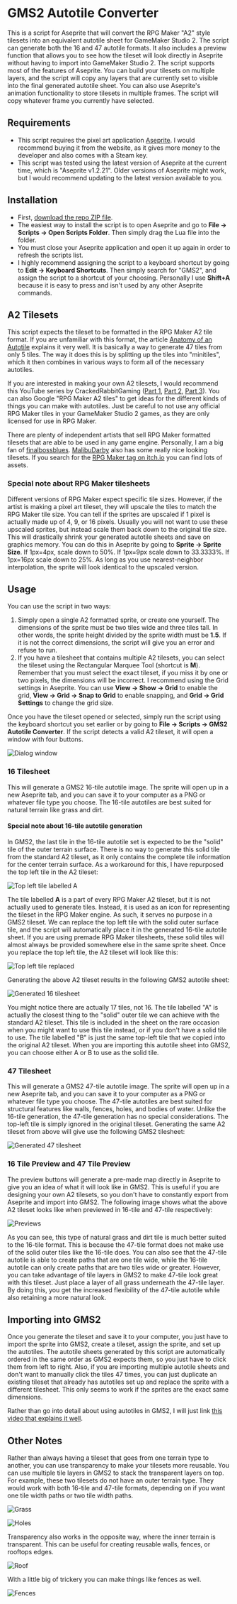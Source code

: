 # GMS2 Autotile Converter

This is a script for Aseprite that will convert the RPG Maker "A2" style tilesets into an equivalent autotile sheet for GameMaker Studio 2. The script can generate both the 16 and 47 autotile formats. It also includes a preview function that allows you to see how the tileset will look directly in Aseprite without having to import into GameMaker Studio 2. The script supports most of the features of Aseprite. You can build your tilesets on multiple layers, and the script will copy any layers that are currently set to visible into the final generated autotile sheet. You can also use Aseprite's animation functionality to store tilesets in multiple frames. The script will copy whatever frame you currently have selected.

## Requirements

* This script requires the pixel art application [Aseprite](https://www.aseprite.org/). I would recommend buying it from the website, as it gives more money to the developer and also comes with a Steam key.
* This script was tested using the latest version of Aseprite at the current time, which is "Aseprite v1.2.21". Older versions of Aseprite might work, but I would recommend updating to the latest version available to you.


## Installation

* First, [download the repo ZIP file](https://github.com/null-sharp/GMS2-Autotile-Converter/archive/master.zip).
* The easiest way to install the script is to open Aseprite and go to **File -> Scripts -> Open Scripts Folder**. Then simply drag the Lua file into the folder.
* You must close your Aseprite application and open it up again in order to refresh the scripts list.
* I highly recommend assigning the script to a keyboard shortcut by going to **Edit -> Keyboard Shortcuts**. Then simply search for "GMS2", and assign the script to a shortcut of your choosing. Personally I use **Shift+A** because it is easy to press and isn't used by any other Aseprite commands.

## A2 Tilesets

This script expects the tileset to be formatted in the RPG Maker A2 tile format. If you are unfamiliar with this format, the article [Anatomy of an Autotile](https://blog.rpgmakerweb.com/tutorials/anatomy-of-an-autotile/) explains it very well. It is basically a way to generate 47 tiles from only 5 tiles. The way it does this is by splitting up the tiles into "minitiles", which it then combines in various ways to form all of the necessary autotiles.

If you are interested in making your own A2 tilesets, I would recommend this YouTube series by CrackedRabbitGaming ([Part 1](https://www.youtube.com/watch?v=nvdf6SM0N0k), [Part 2](https://www.youtube.com/watch?v=2A2S_fc-UR8), [Part 3](https://www.youtube.com/watch?v=16Te4ESqYWI)). You can also Google "RPG Maker A2 tiles" to get ideas for the different kinds of things you can make with autotiles. Just be careful to not use any official RPG Maker tiles in your GameMaker Studio 2 games, as they are only licensed for use in RPG Maker.

There are plenty of independent artists that sell RPG Maker formatted tilesets that are able to be used in any game engine. Personally, I am a big fan of [finalbossblues](https://finalbossblues.itch.io/). [MalibuDarby](https://malibudarby.itch.io/) also has some really nice looking tilesets. If you search for the [RPG Maker tag on itch.io](https://itch.io/game-assets/tag-rpgmaker) you can find lots of assets.

### Special note about RPG Maker tilesheets

Different versions of RPG Maker expect specific tile sizes. However, if the artist is making a pixel art tileset, they will upscale the tiles to match the RPG Maker tile size. You can tell if the sprites are upscaled if 1 pixel is actually made up of 4, 9, or 16 pixels. Usually you will not want to use these upscaled sprites, but instead scale them back down to the original tile size. This will drastically shrink your generated autotile sheets and save on graphics memory. You can do this in Aseprite by going to **Sprite -> Sprite Size**. If 1px=4px, scale down to 50%. If 1px=9px scale down to 33.3333%. If 1px=16px scale down to 25%. As long as you use nearest-neighbor interpolation, the sprite will look identical to the upscaled version.

## Usage

You can use the script in two ways:
1. Simply open a single A2 formatted sprite, or create one yourself. The dimensions of the sprite must be two tiles wide and three tiles tall. In other words, the sprite height divided by the sprite width must be **1.5**. If it is not the correct dimensions, the script will give you an error and refuse to run.
2. If you have a tilesheet that contains multiple A2 tilesets, you can select the tileset using the Rectangular Marquee Tool (shortcut is **M**). Remember that you must select the exact tileset, if you miss it by one or two pixels, the dimensions will be incorrect. I recommend using the Grid settings in Aseprite. You can use **View -> Show -> Grid** to enable the grid, **View -> Grid -> Snap to Grid** to enable snapping, and **Grid -> Grid Settings** to change the grid size.

Once you have the tileset opened or selected, simply run the script using the keyboard shortcut you set earlier or by going to **File -> Scripts -> GMS2 Autotile Converter**. If the script detects a valid A2 tileset, it will open a window with four buttons.

![Dialog window](/images/dialog.png)

### 16 Tilesheet

This will generate a GMS2 16-tile autotile image. The sprite will open up in a new Aseprite tab, and you can save it to your computer as a PNG or whatever file type you choose. The 16-tile autotiles are best suited for natural terrain like grass and dirt.

#### Special note about 16-tile autotile generation

In GMS2, the last tile in the 16-tile autotile set is expected to be the "solid" tile of the outer terrain surface. There is no way to generate this solid tile from the standard A2 tileset, as it only contains the complete tile information for the center terrain surface. As a workaround for this, I have repurposed the top left tile in the A2 tileset:

![Top left tile labelled A](/images/top-left-tile-before.png)

The tile labelled **A** is a part of every RPG Maker A2 tileset, but it is not actually used to generate tiles. Instead, it is used as an icon for representing the tileset in the RPG Maker engine. As such, it serves no purpose in a GMS2 tileset. We can replace the top left tile with the solid outer surface tile, and the script will automatically place it in the generated 16-tile autotile sheet. If you are using premade RPG Maker tilesheets, these solid tiles will almost always be provided somewhere else in the same sprite sheet. Once you replace the top left tile, the A2 tileset will look like this:

![Top left tile replaced](/images/replace-top-left-tile.png)

Generating the above A2 tileset results in the following GMS2 autotile sheet:

![Generated 16 tilesheet](/images/generated-16-tile.png)

You might notice there are actually 17 tiles, not 16. The tile labelled "A" is actually the closest thing to the "solid" outer tile we can achieve with the standard A2 tileset. This tile is included in the sheet on the rare occasion when you might want to use this tile instead, or if you don't have a solid tile to use. The tile labelled "B" is just the same top-left tile that we copied into the original A2 tileset. When you are importing this autotile sheet into GMS2, you can choose either A or B to use as the solid tile.

### 47 Tilesheet

This will generate a GMS2 47-tile autotile image. The sprite will open up in a new Aseprite tab, and you can save it to your computer as a PNG or whatever file type you choose. The 47-tile autotiles are best suited for structural features like walls, fences, holes, and bodies of water. Unlike the 16-tile generation, the 47-tile generation has no special considerations. The top-left tile is simply ignored in the original tileset. Generating the same A2 tileset from above will give use the following GMS2 tilesheet:

![Generated 47 tilesheet](/images/generated-47-tile.png)

### 16 Tile Preview and 47 Tile Preview

The preview buttons will generate a pre-made map directly in Aseprite to give you an idea of what it will look like in GMS2. This is useful if you are designing your own A2 tilesets, so you don't have to constantly export from Aseprite and import into GMS2. The following image shows what the above A2 tileset looks like when previewed in 16-tile and 47-tile respectively:

![Previews](/images/previews.png)

As you can see, this type of natural grass and dirt tile is much better suited to the 16-tile format. This is because the 47-tile format does not make use of the solid outer tiles like the 16-tile does. You can also see that the 47-tile autotile is able to create paths that are one tile wide, while the 16-tile autotile can only create paths that are two tiles wide or greater. However, you can take advantage of tile layers in GMS2 to make 47-tile look great with this tileset. Just place a layer of all grass underneath the 47-tile layer. By doing this, you get the increased flexibility of the 47-tile autotile while also retaining a more natural look.

## Importing into GMS2

Once you generate the tileset and save it to your computer, you just have to import the sprite into GMS2, create a tileset, assign the sprite, and set up the autotiles. The autotile sheets generated by this script are automatically ordered in the same order as GMS2 expects them, so you just have to click them from left to right. Also, if you are importing multiple autotile sheets and don't want to manually click the tiles 47 times, you can just duplicate an existing tileset that already has autotiles set up and replace the sprite with a different tilesheet. This only seems to work if the sprites are the exact same dimensions.

Rather than go into detail about using autotiles in GMS2, I will just link [this video that explains it well](https://www.youtube.com/watch?v=JRb4_GzF95k).

## Other Notes

Rather than always having a tileset that goes from one terrain type to another, you can use transparency to make your tilesets more reusable. You can use multiple tile layers in GMS2 to stack the transparent layers on top. For example, these two tilesets do not have an outer terrain type. They would work with both 16-tile and 47-tile formats, depending on if you want one tile width paths or two tile width paths.

![Grass](/images/grass.png)

![Holes](/images/holes.png)

Transparency also works in the opposite way, where the inner terrain is transparent. This can be useful for creating reusable walls, fences, or rooftops edges.

![Roof](/images/roof.png)

With a little big of trickery you can make things like fences as well.

![Fences](/images/fences.png)
